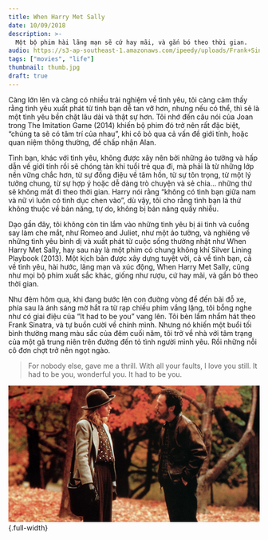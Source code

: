 ```yaml
---
title: When Harry Met Sally
date: 10/09/2018
description: >-
  Một bộ phim hài lãng mạn sẽ cứ hay mãi, và gắn bó theo thời gian.
audio: https://s3-ap-southeast-1.amazonaws.com/ipeedy/uploads/Frank+Sinatra-+It+had+to+be+you.mp3
tags: ["movies", "life"]
thumbnail: thumb.jpg
draft: true
---
```


Càng lớn lên và càng có nhiều trải nghiệm về tình yêu, tôi càng cảm thấy rằng tình yêu xuất phát từ tình bạn dễ tan vỡ hơn, nhưng nếu có thể, thì sẽ là một tình yêu bền chặt lâu dài và thật sự hơn. Tôi nhớ đến câu nói của Joan trong The Imitation Game (2014) khiến bộ phim đó trở nên rất đặc biệt, “chúng ta sẽ có tâm trí của nhau”, khi cô bỏ qua cả vấn đề giới tính, hoặc quan niệm thông thường, để chấp nhận Alan.

Tình bạn, khác với tình yêu, không được xây nên bởi những ảo tưởng và hấp dẫn về giới tính rồi sẽ chóng tàn khi tuổi trẻ qua đi, mà phải là từ những lớp nền vững chắc hơn, từ sự đồng điệu về tâm hồn, từ sự tôn trọng, từ một lý tưởng chung, từ sự hợp ý hoặc dễ dàng trò chuyện và sẻ chia… những thứ sẽ không mất đi theo thời gian. Harry nói rằng “không có tình bạn giữa nam và nữ vì luôn có tình dục chen vào”, dù vậy, tôi cho rằng tình bạn là thứ không thuộc về bản năng, tự do, không bị bản năng quấy nhiễu.

Dạo gần đây, tôi không còn tin lắm vào những tình yêu bị ái tình và cuồng say làm che mắt, như Romeo and Juliet, như một ảo tưởng, và nghiêng về những tình yêu bình dị và xuất phát từ cuộc sống thường nhật như When Harry Met Sally, hay sau này là một phim có chung không khí Silver Lining Playbook (2013). Một kịch bản được xây dựng tuyệt vời, cả về tình bạn, cả về tình yêu, hài hước, lãng mạn và xúc động, When Harry Met Sally, cũng như mọi bộ phim xuất sắc khác, giống như rượu, cứ hay mãi, và gắn bó theo thời gian.

Như đêm hôm qua, khi đang bước lên con đường vòng để đến bãi đỗ xe, phía sau là ánh sáng mờ hắt ra từ rạp chiếu phim vắng lặng, tôi bỗng nghe như có giai điệu của “It had to be you” vang lên. Tôi bèn lẩm nhẩm hát theo Frank Sinatra, và tự buồn cười về chính mình. Nhưng nó khiến một buổi tối bình thường mang màu sắc của đêm cuối năm, tôi trở về nhà với tâm trạng của một gã trung niên trên đường đến tỏ tình người mình yêu. Rồi những nỗi cô đơn chợt trở nên ngọt ngào.

> For nobody else, gave me a thrill.
> With all your faults, I love you still.
> It had to be you, wonderful you.
> It had to be you.

![](./thumb.jpg){.full-width}
